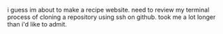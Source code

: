  i guess im about to make a recipe website. need to review my terminal process of cloning a repository using ssh on github. took me a lot longer than i'd like to admit.